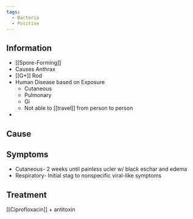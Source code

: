 ```yaml
---
tags:
  - Bacteria
  - Positive
---
```

## Information 
- [[Spore-Forming]]
- Causes Anthrax
- [[G+]] Rod
- Human Disease based on Exposure
	- Cutaneous
	- Pulmonary
	- Gi
	- Not able to [[travel]] from person to person
- 

## Cause

## Symptoms
- Cutaneous- 2 weeks until painless ucler w/ black eschar and edema
- Respiratory- Initial stag to nonspecific viral-like symptoms

## Treatment 
[[Ciprofloxacin]] + antitoxin

